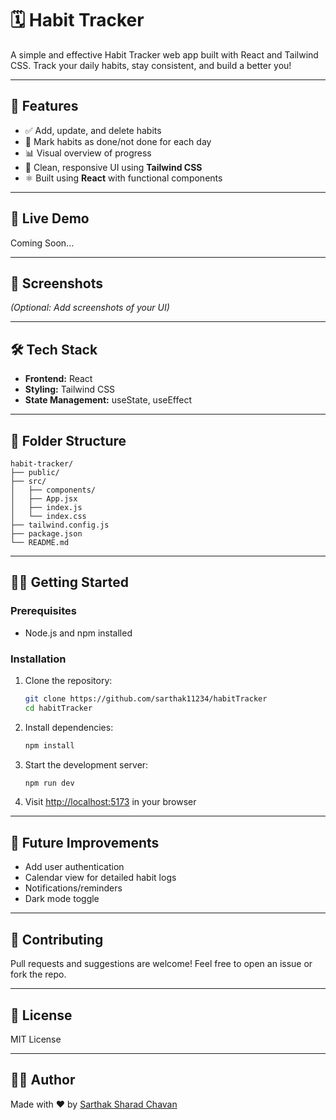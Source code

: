 # 🗓️ Habit Tracker

A simple and effective Habit Tracker web app built with React and Tailwind CSS. Track your daily habits, stay consistent, and build a better you!

---

## 🌟 Features

- ✅ Add, update, and delete habits
- 📆 Mark habits as done/not done for each day
- 📊 Visual overview of progress
- 🧠 Clean, responsive UI using **Tailwind CSS**
- ⚛️ Built using **React** with functional components

---

## 🚀 Live Demo

Coming Soon...

---

## 📸 Screenshots

*(Optional: Add screenshots of your UI)*

---

## 🛠️ Tech Stack

- **Frontend:** React
- **Styling:** Tailwind CSS
- **State Management:** useState, useEffect

---

## 📁 Folder Structure

```
habit-tracker/
├── public/
├── src/
│   ├── components/
│   ├── App.jsx
│   ├── index.js
│   └── index.css
├── tailwind.config.js
├── package.json
└── README.md
```

---

## 🧑‍💻 Getting Started

### Prerequisites

- Node.js and npm installed

### Installation

1. Clone the repository:
   ```bash
   git clone https://github.com/sarthak11234/habitTracker
   cd habitTracker
   ```

2. Install dependencies:
   ```bash
   npm install
   ```

3. Start the development server:
   ```bash
   npm run dev
   ```

4. Visit [http://localhost:5173](http://localhost:5173) in your browser

---

## 📌 Future Improvements

- Add user authentication
- Calendar view for detailed habit logs
- Notifications/reminders
- Dark mode toggle

---

## 🤝 Contributing

Pull requests and suggestions are welcome!
Feel free to open an issue or fork the repo.

---

## 📄 License

MIT License

---

## 🙋‍♂️ Author

Made with ❤️ by [Sarthak Sharad Chavan](https://github.com/sarthak11234)
